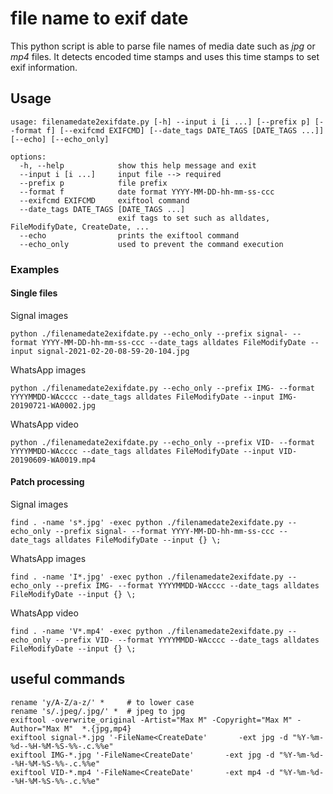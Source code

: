 # file name to exif date
This python script is able to parse file names of media date such as _jpg_ or _mp4_ files.
It detects encoded time stamps and uses this time stamps to set exif information.
## Usage
```
usage: filenamedate2exifdate.py [-h] --input i [i ...] [--prefix p] [--format f] [--exifcmd EXIFCMD] [--date_tags DATE_TAGS [DATE_TAGS ...]] [--echo] [--echo_only]

options:
  -h, --help            show this help message and exit
  --input i [i ...]     input file --> required
  --prefix p            file prefix
  --format f            date format YYYY-MM-DD-hh-mm-ss-ccc
  --exifcmd EXIFCMD     exiftool command
  --date_tags DATE_TAGS [DATE_TAGS ...]
                        exif tags to set such as alldates, FileModifyDate, CreateDate, ...
  --echo                prints the exiftool command
  --echo_only           used to prevent the command execution
```
### Examples
#### Single files
Signal images
```
python ./filenamedate2exifdate.py --echo_only --prefix signal- --format YYYY-MM-DD-hh-mm-ss-ccc --date_tags alldates FileModifyDate --input signal-2021-02-20-08-59-20-104.jpg 
```
WhatsApp images
```
python ./filenamedate2exifdate.py --echo_only --prefix IMG- --format YYYYMMDD-WAcccc --date_tags alldates FileModifyDate --input IMG-20190721-WA0002.jpg 
```
WhatsApp video
```
python ./filenamedate2exifdate.py --echo_only --prefix VID- --format YYYYMMDD-WAcccc --date_tags alldates FileModifyDate --input VID-20190609-WA0019.mp4 
```
#### Patch processing
Signal images
```
find . -name 's*.jpg' -exec python ./filenamedate2exifdate.py --echo_only --prefix signal- --format YYYY-MM-DD-hh-mm-ss-ccc --date_tags alldates FileModifyDate --input {} \;
```
WhatsApp images
```
find . -name 'I*.jpg' -exec python ./filenamedate2exifdate.py --echo_only --prefix IMG- --format YYYYMMDD-WAcccc --date_tags alldates FileModifyDate --input {} \;
```
WhatsApp video
```
find . -name 'V*.mp4' -exec python ./filenamedate2exifdate.py --echo_only --prefix VID- --format YYYYMMDD-WAcccc --date_tags alldates FileModifyDate --input {} \;
```

## useful commands

```
rename 'y/A-Z/a-z/' *     # to lower case
rename 's/.jpeg/.jpg/' *  # jpeg to jpg
exiftool -overwrite_original -Artist="Max M" -Copyright="Max M" -Author="Max M"  *.{jpg,mp4}
exiftool signal-*.jpg '-FileName<CreateDate'       -ext jpg -d "%Y-%m-%d--%H-%M-%S-%%-.c.%%e"
exiftool IMG-*.jpg '-FileName<CreateDate'       -ext jpg -d "%Y-%m-%d--%H-%M-%S-%%-.c.%%e"
exiftool VID-*.mp4 '-FileName<CreateDate'       -ext mp4 -d "%Y-%m-%d--%H-%M-%S-%%-.c.%%e"
```



